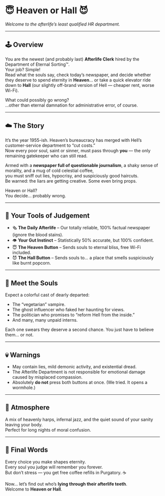 # 😇 Heaven or Hall 😈  
*Welcome to the afterlife’s least qualified HR department.*

---

## 🕹️ Overview  
You are the newest (and probably last) **Afterlife Clerk** hired by the Department of Eternal Sorting™.  
Your job? Simple!  
Read what the souls say, check today’s newspaper, and decide whether they deserve to spend eternity in **Heaven**... or take a quick elevator ride down to **Hall** (our slightly off-brand version of Hell — cheaper rent, worse Wi-Fi).  

What could possibly go wrong?  
...other than eternal damnation for administrative error, of course.

---

## ☁️ The Story  
It’s the year 1955-ish. Heaven’s bureaucracy has merged with Hell’s customer-service department to “cut costs.”  
Now every poor soul, saint or sinner, must pass through **you** — the only remaining gatekeeper who can still read.  

Armed with a **newspaper full of questionable journalism**, a shaky sense of morality, and a mug of cold celestial coffee,  
you must sniff out lies, hypocrisy, and suspiciously good haircuts.  
Be warned: the liars are getting creative. Some even bring props.  

Heaven or Hall?  
You decide… probably wrong.  

---

## 🧾 Your Tools of Judgement  
- 🗞️ **The Daily Afterlife** – Our totally reliable, 100% factual newspaper (ignore the blood stains).  
- 👁️ **Your Gut Instinct** – Statistically 50% accurate, but 100% confident.  
- 😇 **The Heaven Button** – Sends souls to eternal bliss, free Wi-Fi included.  
- 😈 **The Hall Button** – Sends souls to… a place that smells suspiciously like burnt popcorn.  

---

## 🤡 Meet the Souls  
Expect a colorful cast of dearly departed:  
- The “vegetarian” vampire.  
- The ghost influencer who faked her haunting for views.  
- The politician who promises to “reform Hell from the inside.”  
- And many, many unpaid interns.  

Each one swears they deserve a second chance. You just have to believe them… or not.  

---

## 💀 Warnings  
- May contain lies, mild demonic activity, and existential dread.  
- The Afterlife Department is not responsible for emotional damage caused by misplaced compassion.  
- Absolutely **do not** press both buttons at once. (We tried. It opens a wormhole.)  

---

## 🎵 Atmosphere  
A mix of heavenly harps, infernal jazz, and the quiet sound of your sanity leaving your body.  
Perfect for long nights of moral confusion.  

---

## 🙏 Final Words  
Every choice you make shapes eternity.  
Every soul you judge will remember you forever.  
But don’t stress — you get free coffee refills in Purgatory. ☕  

Now… let’s find out who’s **lying through their afterlife teeth**.  
Welcome to **Heaven or Hall**.  

